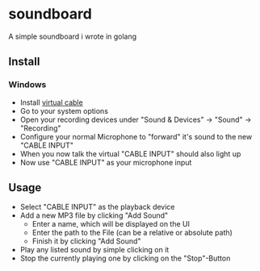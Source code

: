 # soundboard
A simple soundboard i wrote in golang

## Install
### Windows
* Install [virtual cable](https://www.vb-audio.com/Cable/)
* Go to your system options
* Open your recording devices under "Sound & Devices" -> "Sound" -> "Recording"
* Configure your normal Microphone to "forward" it's sound to the new "CABLE INPUT"
* When you now talk the virtual "CABLE INPUT" should also light up
* Now use "CABLE INPUT" as your microphone input

## Usage
* Select "CABLE INPUT" as the playback device
* Add a new MP3 file by clicking "Add Sound"
  * Enter a name, which will be displayed on the UI
  * Enter the path to the File (can be a relative or absolute path)
  * Finish it by clicking "Add Sound"
* Play any listed sound by simple clicking on it
* Stop the currently playing one by clicking on the "Stop"-Button
